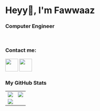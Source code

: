 # Heyy👋, I'm Fawwaaz

### Computer Engineer

<br/>

### Contact me:

<a href="https://twitter.com/Itsmfawwaaz"><img src="https://www.vectorlogo.zone/logos/twitter/twitter-icon.svg" width="40" height="40"/></a>
<a href="https://www.linkedin.com/in/mfawwaaz/"><img src="https://www.vectorlogo.zone/logos/linkedin/linkedin-icon.svg" width="40" height="40"/></a>

### My GitHub Stats

<table>
    <tr>
        <td>
            <img src="https://github-profile-trophy.vercel.app/?username=itsmfz&row=3&column=4&no-bg=true"/>
        </td>
        <td>
            <img src="https://github-readme-streak-stats.herokuapp.com/?user=itsmfz"/>
        </td> 
    </tr>
    <tr>
        <td>
            <img src="https://github-readme-stats.vercel.app/api?username=itsmfz&count_private=true&show_icons=true&theme=tokyonight"/>
        </td>
    </tr>
</table>




<!--
**colinbut/colinbut** is a ✨ _special_ ✨ repository because its `README.md` (this file) appears on your GitHub profile.

Here are some ideas to get you started:

- 🔭 I’m currently working on ...
- 🌱 I’m currently learning ...
- 👯 I’m looking to collaborate on ...
- 🤔 I’m looking for help with ...
- 💬 Ask me about ...
- 📫 How to reach me: ...
- 😄 Pronouns: ...
- ⚡ Fun fact: ...
-->
